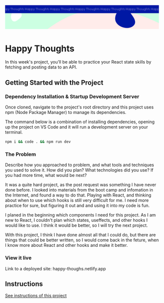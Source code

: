 <h1 align="center">
  <a href="">
    <img src="/src/assets/happy-thoughts.svg" alt="Project Banner Image">
  </a>
</h1>

# Happy Thoughts

In this week's project, you'll be able to practice your React state skills by fetching and posting data to an API.

## Getting Started with the Project

### Dependency Installation & Startup Development Server

Once cloned, navigate to the project's root directory and this project uses npm (Node Package Manager) to manage its dependencies.

The command below is a combination of installing dependencies, opening up the project on VS Code and it will run a development server on your terminal.

```bash
npm i && code . && npm run dev
```

### The Problem

Describe how you approached to problem, and what tools and techniques you used to solve it. How did you plan? What technologies did you use? If you had more time, what would be next?

It was a quite hard project, as the post request was something I have never done before. I looked into materials from the boot camp and infomation in the Internet, and found a way to do that.
Playing with React, and thinking about when to use which hooks is still very difficult for me. I need more practice for sure, but figuring it out and and using it into my code is fun.

I planed in the beginning which components I need for this project. As I am new to React, I couldn't plan which states, useffects, and other hooks I would like to use. I think it would be better, so I will try the next project.

With this project, I think I have done almost all that I could do, but there are things that could be better written, so I would come back in the feture, when I know more about React and other hooks and make it better.

### View it live

Link to a deployed site: happy-thoughs.netlify.app

## Instructions

<a href="instructions.md">
   See instructions of this project
  </a>
